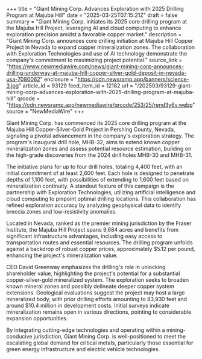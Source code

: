 +++
title = "Giant Mining Corp. Advances Exploration with 2025 Drilling Program at Majuba Hill"
date = "2025-03-25T07:15:21Z"
draft = false
summary = "Giant Mining Corp. initiates its 2025 core drilling program at the Majuba Hill Project, leveraging AI and cloud computing to enhance exploration precision amidst a favorable copper market."
description = "Giant Mining Corp. announces core drilling initiation at Majuba Hill Copper Project in Nevada to expand copper mineralization zones. The collaboration with Exploration Technologies and use of AI technology demonstrate the company's commitment to maximizing project potential."
source_link = "https://www.newmediawire.com/news/giant-mining-corp-announces-drilling-underway-at-majuba-hill-copper-silver-gold-deposit-in-nevada-usa-7080062"
enclosure = "https://cdn.newsramp.app/banners/science-3.jpg"
article_id = 93129
feed_item_id = 12182
url = "/202503/93129-giant-mining-corp-advances-exploration-with-2025-drilling-program-at-majuba-hill"
qrcode = "https://cdn.newsramp.app/newmediawire/qrcode/253/25/rend3y6v.webp"
source = "NewMediaWire"
+++

<p>Giant Mining Corp. has commenced its 2025 core drilling program at the Majuba Hill Copper-Silver-Gold Project in Pershing County, Nevada, signaling a pivotal advancement in the company's exploration strategy. The program's inaugural drill hole, MHB-32, aims to extend known copper mineralization zones and assess potential resource estimation, building on the high-grade discoveries from the 2024 drill holes MHB-30 and MHB-31.</p><p>The initiative plans for up to four drill holes, totaling 4,400 feet, with an initial commitment of at least 2,600 feet. Each hole is designed to penetrate depths of 1,100 feet, with possibilities of extending to 1,600 feet based on mineralization continuity. A standout feature of this campaign is the partnership with Exploration Technologies, utilizing artificial intelligence and cloud computing to pinpoint optimal drilling locations. This collaboration has refined exploration accuracy by analyzing geophysical data to identify breccia zones and low-resistivity anomalies.</p><p>Located in Nevada, ranked as the premier mining jurisdiction by the Fraser Institute, the Majuba Hill Project spans 9,684 acres and benefits from significant infrastructure advantages, including easy access to transportation routes and essential resources. The drilling program unfolds against a backdrop of robust copper prices, approximately $5.12 per pound, enhancing the project's mineralization value.</p><p>CEO David Greenway emphasizes the drilling's role in unlocking shareholder value, highlighting the project's potential for a substantial copper-silver-gold mineralized system. The exploration seeks to broaden known mineral zones and possibly delineate deeper copper system extensions. Geological evaluations suggest the project may host a large mineralized body, with prior drilling efforts amounting to 83,930 feet and around $10.4 million in development costs. Initial surveys indicate mineralization remains open in various directions, pointing to considerable expansion opportunities.</p><p>By integrating cutting-edge technologies and operating within a mining-conducive jurisdiction, Giant Mining Corp. is well-positioned to meet the escalating global demand for critical metals, particularly those essential for green energy infrastructure and electric vehicle technologies.</p>